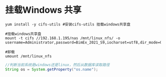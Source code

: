 # 挂载Windows 共享

```shell
yum install -y cifs-utils #安装cifs-utils 挂载windows共享盘
```



```shell
#挂载windows共享盘
mount -t cifs //192.168.1.195/nas /mnt/linux_nfs/ -o username=Administrator,password=BimEx_2021_S9,iocharset=utf8,dir_mode=0777,file_mode=0777

```

```shell
#卸载
umount /mnt/linux_nfs
```

```java
//判断当前系统是windows还是linux，然后从数据库读取路径
String os = System.getProperty("os.name");
```

